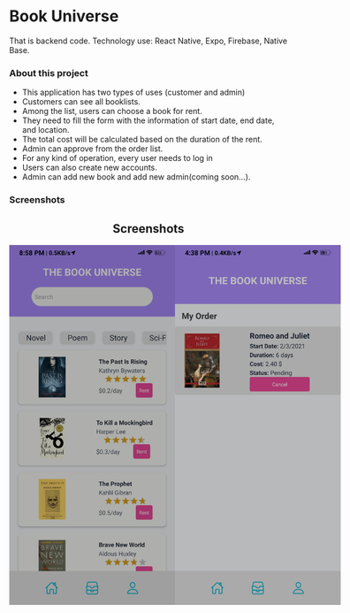 # Book Universe

That is backend code. Technology use: React Native, Expo, Firebase, Native Base.


### About this project

- This application has two types of uses (customer and admin)
- Customers can see all booklists.
- Among the list, users can choose a book for rent.
- They need to fill the form with the information of start date, end date, and location.
- The total cost will be calculated based on the duration of the rent.
- Admin can approve from the order list.
- For any kind of operation, every user needs to log in
- Users can also create new accounts.
- Admin can add new book and add new admin(coming soon…).

### Screenshots
<h2 align="center">Screenshots</h2>
<div style="display: flex; justify-content:space-around;">
    <img src="screenshot/home.jpg" width="300">
    <img src="screenshot/myorder.jpg" width="300">
</div>